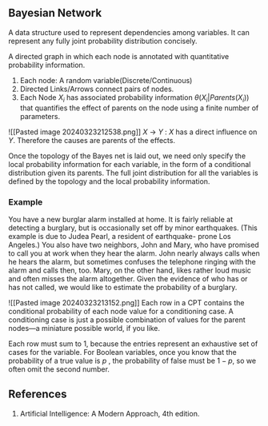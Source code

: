 ## Bayesian Network

A data structure used to represent dependencies among variables. It can represent any fully joint probability distribution concisely. 

A directed graph in which each node is annotated with quantitative probability information. 

1. Each node: A random variable(Discrete/Continuous)
2. Directed Links/Arrows connect pairs of nodes. 
3. Each Node $X_i$ has associated probability information $\theta(X_i | Parents(X_i))$ that quantifies the effect of parents on the node using a finite number of parameters.

![[Pasted image 20240323212538.png]]
$X$ → $Y$ : $X$ has a direct influence on $Y$. 
Therefore the causes are parents of the effects.

Once the topology of the Bayes net is laid out, we need only specify the local probability information for each variable, in the form of a conditional distribution given its parents. The full joint distribution for all the variables is defined by the topology and the local probability information.

### Example

 You have a new burglar alarm installed at home. It is fairly reliable at detecting a burglary, but is occasionally set off by minor earthquakes. (This example is due to Judea Pearl, a resident of earthquake- prone Los Angeles.) You also have two neighbors, John and Mary, who have promised to call you at work when they hear the alarm. John nearly always calls when he hears the alarm, but sometimes confuses the telephone ringing with the alarm and calls then, too. Mary, on the other hand, likes rather loud music and often misses the alarm altogether. Given the evidence of who has or has not called, we would like to estimate the probability of a burglary.

![[Pasted image 20240323213152.png]]
Each row in a CPT contains the conditional probability of each node value for a conditioning case. A conditioning case is just a possible combination of values for the parent nodes—a miniature possible world, if you like. 

Each row must sum to 1, because the entries represent an exhaustive set of cases for the variable. For Boolean variables, once you know that the probability of a true value is $p$ , the probability of false must be $1 − p$, so we often omit the second number.





## References
1. Artificial Intelligence: A Modern Approach, 4th edition.